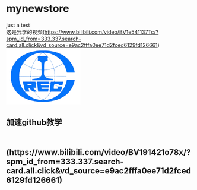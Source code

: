 # mynewstore
just a test<br>
 这是我学的视频(https://www.bilibili.com/video/BV1e541137Tc/?spm_id_from=333.337.search-card.all.click&vd_source=e9ac2fffa0ee71d2fced6129fd126661)<br>
 ![这是我公司logo](https://github.com/youcananyone/mynewstore/blob/3f80d878928f0e63ce4da72f4cd30a2b091cef7a/creglogo.png "我公司logo")<br>
<h2>加速github教学<h2><br>(https://www.bilibili.com/video/BV191421o78x/?spm_id_from=333.337.search-card.all.click&vd_source=e9ac2fffa0ee71d2fced6129fd126661)<br>
